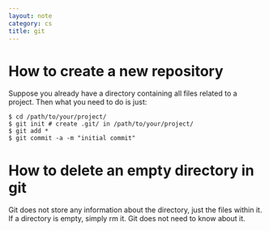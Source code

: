 ```yaml
---
layout: note
category: cs
title: git 
---
```


How to create a new repository
==============================

Suppose you already have a directory containing all files related to a project. Then what you need to do is just:

    $ cd /path/to/your/project/
    $ git init # create .git/ in /path/to/your/project/
    $ git add *
    $ git commit -a -m "initial commit"


How to delete an empty directory in git
=======================================

Git does not store any information about the directory, just the files within
it. If a directory is empty, simply rm it. Git does not need to know about it.

